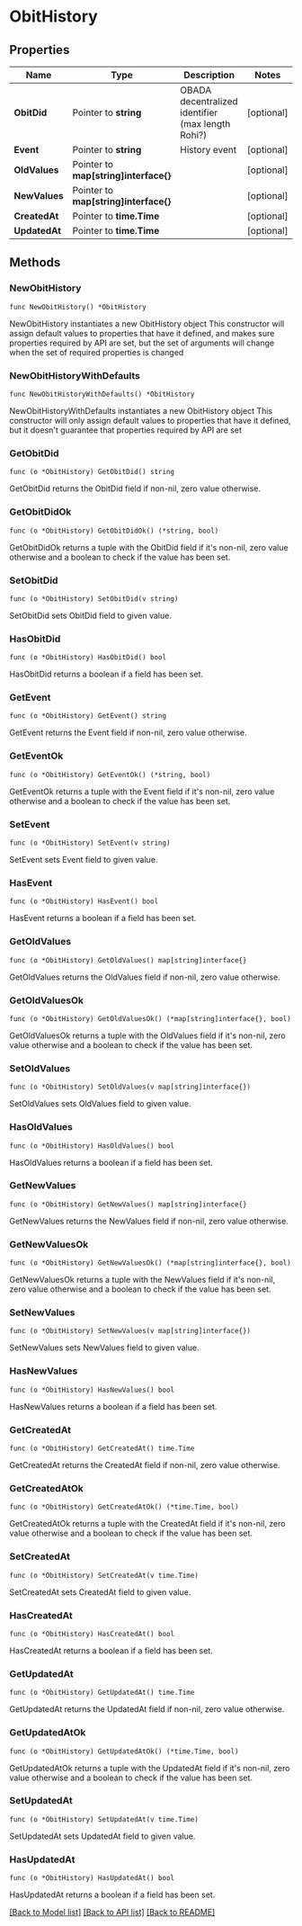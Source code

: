 # ObitHistory

## Properties

Name | Type | Description | Notes
------------ | ------------- | ------------- | -------------
**ObitDid** | Pointer to **string** | OBADA decentralized identifier (max length Rohi?) | [optional] 
**Event** | Pointer to **string** | History event | [optional] 
**OldValues** | Pointer to **map[string]interface{}** |  | [optional] 
**NewValues** | Pointer to **map[string]interface{}** |  | [optional] 
**CreatedAt** | Pointer to **time.Time** |  | [optional] 
**UpdatedAt** | Pointer to **time.Time** |  | [optional] 

## Methods

### NewObitHistory

`func NewObitHistory() *ObitHistory`

NewObitHistory instantiates a new ObitHistory object
This constructor will assign default values to properties that have it defined,
and makes sure properties required by API are set, but the set of arguments
will change when the set of required properties is changed

### NewObitHistoryWithDefaults

`func NewObitHistoryWithDefaults() *ObitHistory`

NewObitHistoryWithDefaults instantiates a new ObitHistory object
This constructor will only assign default values to properties that have it defined,
but it doesn't guarantee that properties required by API are set

### GetObitDid

`func (o *ObitHistory) GetObitDid() string`

GetObitDid returns the ObitDid field if non-nil, zero value otherwise.

### GetObitDidOk

`func (o *ObitHistory) GetObitDidOk() (*string, bool)`

GetObitDidOk returns a tuple with the ObitDid field if it's non-nil, zero value otherwise
and a boolean to check if the value has been set.

### SetObitDid

`func (o *ObitHistory) SetObitDid(v string)`

SetObitDid sets ObitDid field to given value.

### HasObitDid

`func (o *ObitHistory) HasObitDid() bool`

HasObitDid returns a boolean if a field has been set.

### GetEvent

`func (o *ObitHistory) GetEvent() string`

GetEvent returns the Event field if non-nil, zero value otherwise.

### GetEventOk

`func (o *ObitHistory) GetEventOk() (*string, bool)`

GetEventOk returns a tuple with the Event field if it's non-nil, zero value otherwise
and a boolean to check if the value has been set.

### SetEvent

`func (o *ObitHistory) SetEvent(v string)`

SetEvent sets Event field to given value.

### HasEvent

`func (o *ObitHistory) HasEvent() bool`

HasEvent returns a boolean if a field has been set.

### GetOldValues

`func (o *ObitHistory) GetOldValues() map[string]interface{}`

GetOldValues returns the OldValues field if non-nil, zero value otherwise.

### GetOldValuesOk

`func (o *ObitHistory) GetOldValuesOk() (*map[string]interface{}, bool)`

GetOldValuesOk returns a tuple with the OldValues field if it's non-nil, zero value otherwise
and a boolean to check if the value has been set.

### SetOldValues

`func (o *ObitHistory) SetOldValues(v map[string]interface{})`

SetOldValues sets OldValues field to given value.

### HasOldValues

`func (o *ObitHistory) HasOldValues() bool`

HasOldValues returns a boolean if a field has been set.

### GetNewValues

`func (o *ObitHistory) GetNewValues() map[string]interface{}`

GetNewValues returns the NewValues field if non-nil, zero value otherwise.

### GetNewValuesOk

`func (o *ObitHistory) GetNewValuesOk() (*map[string]interface{}, bool)`

GetNewValuesOk returns a tuple with the NewValues field if it's non-nil, zero value otherwise
and a boolean to check if the value has been set.

### SetNewValues

`func (o *ObitHistory) SetNewValues(v map[string]interface{})`

SetNewValues sets NewValues field to given value.

### HasNewValues

`func (o *ObitHistory) HasNewValues() bool`

HasNewValues returns a boolean if a field has been set.

### GetCreatedAt

`func (o *ObitHistory) GetCreatedAt() time.Time`

GetCreatedAt returns the CreatedAt field if non-nil, zero value otherwise.

### GetCreatedAtOk

`func (o *ObitHistory) GetCreatedAtOk() (*time.Time, bool)`

GetCreatedAtOk returns a tuple with the CreatedAt field if it's non-nil, zero value otherwise
and a boolean to check if the value has been set.

### SetCreatedAt

`func (o *ObitHistory) SetCreatedAt(v time.Time)`

SetCreatedAt sets CreatedAt field to given value.

### HasCreatedAt

`func (o *ObitHistory) HasCreatedAt() bool`

HasCreatedAt returns a boolean if a field has been set.

### GetUpdatedAt

`func (o *ObitHistory) GetUpdatedAt() time.Time`

GetUpdatedAt returns the UpdatedAt field if non-nil, zero value otherwise.

### GetUpdatedAtOk

`func (o *ObitHistory) GetUpdatedAtOk() (*time.Time, bool)`

GetUpdatedAtOk returns a tuple with the UpdatedAt field if it's non-nil, zero value otherwise
and a boolean to check if the value has been set.

### SetUpdatedAt

`func (o *ObitHistory) SetUpdatedAt(v time.Time)`

SetUpdatedAt sets UpdatedAt field to given value.

### HasUpdatedAt

`func (o *ObitHistory) HasUpdatedAt() bool`

HasUpdatedAt returns a boolean if a field has been set.


[[Back to Model list]](../README.md#documentation-for-models) [[Back to API list]](../README.md#documentation-for-api-endpoints) [[Back to README]](../README.md)


